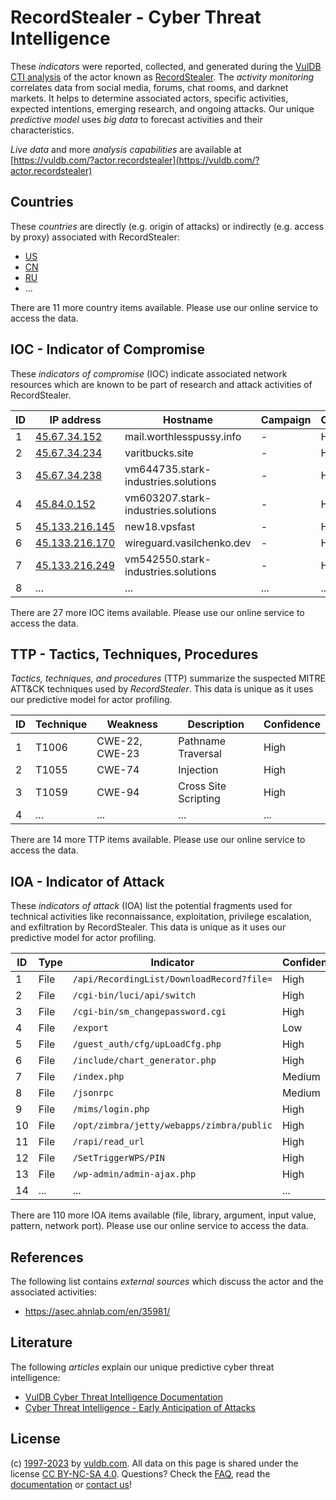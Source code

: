 # RecordStealer - Cyber Threat Intelligence

These _indicators_ were reported, collected, and generated during the [VulDB CTI analysis](https://vuldb.com/?kb.cti) of the actor known as [RecordStealer](https://vuldb.com/?actor.recordstealer). The _activity monitoring_ correlates data from social media, forums, chat rooms, and darknet markets. It helps to determine associated actors, specific activities, expected intentions, emerging research, and ongoing attacks. Our unique _predictive model_ uses _big data_ to forecast activities and their characteristics.

_Live data_ and more _analysis capabilities_ are available at [https://vuldb.com/?actor.recordstealer](https://vuldb.com/?actor.recordstealer)

## Countries

These _countries_ are directly (e.g. origin of attacks) or indirectly (e.g. access by proxy) associated with RecordStealer:

* [US](https://vuldb.com/?country.us)
* [CN](https://vuldb.com/?country.cn)
* [RU](https://vuldb.com/?country.ru)
* ...

There are 11 more country items available. Please use our online service to access the data.

## IOC - Indicator of Compromise

These _indicators of compromise_ (IOC) indicate associated network resources which are known to be part of research and attack activities of RecordStealer.

ID | IP address | Hostname | Campaign | Confidence
-- | ---------- | -------- | -------- | ----------
1 | [45.67.34.152](https://vuldb.com/?ip.45.67.34.152) | mail.worthlesspussy.info | - | High
2 | [45.67.34.234](https://vuldb.com/?ip.45.67.34.234) | varitbucks.site | - | High
3 | [45.67.34.238](https://vuldb.com/?ip.45.67.34.238) | vm644735.stark-industries.solutions | - | High
4 | [45.84.0.152](https://vuldb.com/?ip.45.84.0.152) | vm603207.stark-industries.solutions | - | High
5 | [45.133.216.145](https://vuldb.com/?ip.45.133.216.145) | new18.vpsfast | - | High
6 | [45.133.216.170](https://vuldb.com/?ip.45.133.216.170) | wireguard.vasilchenko.dev | - | High
7 | [45.133.216.249](https://vuldb.com/?ip.45.133.216.249) | vm542550.stark-industries.solutions | - | High
8 | ... | ... | ... | ...

There are 27 more IOC items available. Please use our online service to access the data.

## TTP - Tactics, Techniques, Procedures

_Tactics, techniques, and procedures_ (TTP) summarize the suspected MITRE ATT&CK techniques used by _RecordStealer_. This data is unique as it uses our predictive model for actor profiling.

ID | Technique | Weakness | Description | Confidence
-- | --------- | -------- | ----------- | ----------
1 | T1006 | CWE-22, CWE-23 | Pathname Traversal | High
2 | T1055 | CWE-74 | Injection | High
3 | T1059 | CWE-94 | Cross Site Scripting | High
4 | ... | ... | ... | ...

There are 14 more TTP items available. Please use our online service to access the data.

## IOA - Indicator of Attack

These _indicators of attack_ (IOA) list the potential fragments used for technical activities like reconnaissance, exploitation, privilege escalation, and exfiltration by RecordStealer. This data is unique as it uses our predictive model for actor profiling.

ID | Type | Indicator | Confidence
-- | ---- | --------- | ----------
1 | File | `/api/RecordingList/DownloadRecord?file=` | High
2 | File | `/cgi-bin/luci/api/switch` | High
3 | File | `/cgi-bin/sm_changepassword.cgi` | High
4 | File | `/export` | Low
5 | File | `/guest_auth/cfg/upLoadCfg.php` | High
6 | File | `/include/chart_generator.php` | High
7 | File | `/index.php` | Medium
8 | File | `/jsonrpc` | Medium
9 | File | `/mims/login.php` | High
10 | File | `/opt/zimbra/jetty/webapps/zimbra/public` | High
11 | File | `/rapi/read_url` | High
12 | File | `/SetTriggerWPS/PIN` | High
13 | File | `/wp-admin/admin-ajax.php` | High
14 | ... | ... | ...

There are 110 more IOA items available (file, library, argument, input value, pattern, network port). Please use our online service to access the data.

## References

The following list contains _external sources_ which discuss the actor and the associated activities:

* https://asec.ahnlab.com/en/35981/

## Literature

The following _articles_ explain our unique predictive cyber threat intelligence:

* [VulDB Cyber Threat Intelligence Documentation](https://vuldb.com/?kb.cti)
* [Cyber Threat Intelligence - Early Anticipation of Attacks](https://www.scip.ch/en/?labs.20201022)

## License

(c) [1997-2023](https://vuldb.com/?kb.changelog) by [vuldb.com](https://vuldb.com/?kb.about). All data on this page is shared under the license [CC BY-NC-SA 4.0](https://creativecommons.org/licenses/by-nc-sa/4.0/). Questions? Check the [FAQ](https://vuldb.com/?kb.faq), read the [documentation](https://vuldb.com/?kb) or [contact us](https://vuldb.com/?contact)!
